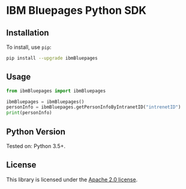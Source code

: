 # IBM Bluepages Python SDK

## Installation

To install, use `pip`:

```bash
pip install --upgrade ibmBluepages
```

## Usage

```python
from ibmBluepages import ibmBluepages

ibmBluepages = ibmBluepages()
personInfo = ibmBluepages.getPersonInfoByIntranetID("intrenetID")
print(personInfo)
```

## Python Version

Tested on: Python 3.5+.

## License

This library is licensed under the [Apache 2.0 license][license].



[license]: http://www.apache.org/licenses/LICENSE-2.0
